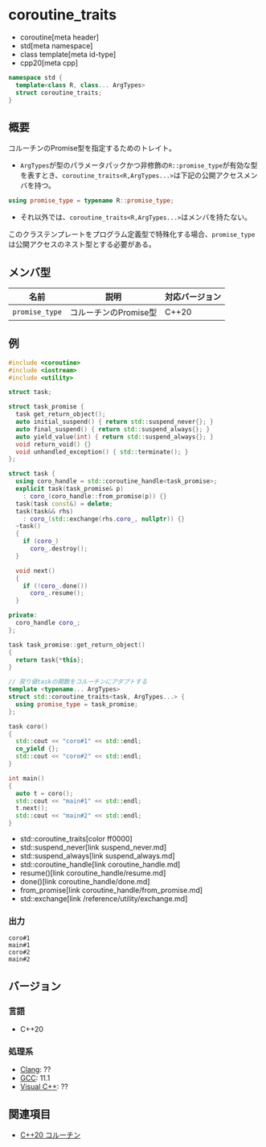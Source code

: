 # coroutine_traits
* coroutine[meta header]
* std[meta namespace]
* class template[meta id-type]
* cpp20[meta cpp]

```cpp
namespace std {
  template<class R, class... ArgTypes>
  struct coroutine_traits;
}
```

## 概要
コルーチンのPromise型を指定するためのトレイト。

- `ArgTypes`が型のパラメータパックかつ非修飾の`R::promise_type`が有効な型を表すとき、`coroutine_traits<R,ArgTypes...>`は下記の公開アクセスメンバを持つ。
```cpp
using promise_type = typename R::promise_type;
```

- それ以外では、`coroutine_traits<R,ArgTypes...>`はメンバを持たない。

このクラステンプレートをプログラム定義型で特殊化する場合、`promise_type`は公開アクセスのネスト型とする必要がある。


## メンバ型

| 名前            | 説明           | 対応バージョン |
|-----------------|----------------|----------------|
| `promise_type` | コルーチンのPromise型 | C++20 |

## 例
```cpp example
#include <coroutine>
#include <iostream>
#include <utility>

struct task;

struct task_promise {
  task get_return_object();
  auto initial_suspend() { return std::suspend_never{}; }
  auto final_suspend() { return std::suspend_always{}; }
  auto yield_value(int) { return std::suspend_always{}; }
  void return_void() {}
  void unhandled_exception() { std::terminate(); }
};

struct task {
  using coro_handle = std::coroutine_handle<task_promise>;
  explicit task(task_promise& p)
    : coro_(coro_handle::from_promise(p)) {}
  task(task const&) = delete;
  task(task&& rhs)
    : coro_(std::exchange(rhs.coro_, nullptr)) {}
  ~task()
  {
    if (coro_)
      coro_.destroy();
  }

  void next()
  {
    if (!coro_.done())
      coro_.resume();
  }

private:
  coro_handle coro_;
};

task task_promise::get_return_object()
{
  return task{*this};
}

// 戻り値taskの関数をコルーチンにアダプトする
template <typename... ArgTypes>
struct std::coroutine_traits<task, ArgTypes...> {
  using promise_type = task_promise;
};

task coro()
{
  std::cout << "coro#1" << std::endl;
  co_yield {};
  std::cout << "coro#2" << std::endl;
}

int main()
{
  auto t = coro();
  std::cout << "main#1" << std::endl;
  t.next();
  std::cout << "main#2" << std::endl;
}
```
* std::coroutine_traits[color ff0000]
* std::suspend_never[link suspend_never.md]
* std::suspend_always[link suspend_always.md]
* std::coroutine_handle[link coroutine_handle.md]
* resume()[link coroutine_handle/resume.md]
* done()[link coroutine_handle/done.md]
* from_promise[link coroutine_handle/from_promise.md]
* std::exchange[link /reference/utility/exchange.md]

### 出力
```
coro#1
main#1
coro#2
main#2
```


## バージョン
### 言語
- C++20

### 処理系
- [Clang](/implementation.md#clang): ??
- [GCC](/implementation.md#gcc): 11.1
- [Visual C++](/implementation.md#visual_cpp): ??


## 関連項目
- [C++20 コルーチン](/lang/cpp20/coroutines.md)
